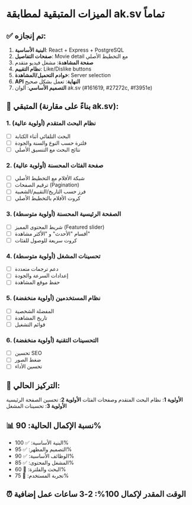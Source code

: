 # الميزات المتبقية لمطابقة ak.sv تماماً

## ✅ تم إنجازه:
1. **البنية الأساسية**: React + Express + PostgreSQL
2. **صفحات التفاصيل**: Movie detail مع التخطيط الأصلي
3. **صفحة المشاهدة**: مشغل فيديو متقدم
4. **نظام التقييم**: Like/Dislike buttons
5. **خوادم التحميل/المشاهدة**: Server selection
6. **API النهاية**: تعمل بشكل صحيح
7. **التصميم الأساسي**: ألوان ak.sv (#161619, #27272c, #f3951e)

## 🔄 المتبقي (بناءً على مقارنة ak.sv):

### 1. **نظام البحث المتقدم** (أولوية عالية)
- [ ] البحث التلقائي أثناء الكتابة
- [ ] فلترة حسب النوع والسنة والجودة
- [ ] نتائج البحث مع التنسيق الأصلي

### 2. **صفحة الفئات المحسنة** (أولوية عالية)
- [ ] شبكة الأفلام مع التخطيط الأصلي
- [ ] ترقيم الصفحات (Pagination)
- [ ] فرز حسب التاريخ/التقييم/الشعبية
- [ ] كروت الأفلام بالتخطيط الأصلي

### 3. **الصفحة الرئيسية المحسنة** (أولوية متوسطة)
- [ ] شريط المحتوى المميز (Featured slider)
- [ ] أقسام "الأحدث" و "الأكثر مشاهدة" 
- [ ] كروت سريعة للوصول للفئات

### 4. **تحسينات المشغل** (أولوية متوسطة)
- [ ] دعم ترجمات متعددة
- [ ] إعدادات السرعة والجودة
- [ ] حفظ موقع المشاهدة

### 5. **نظام المستخدمين** (أولوية منخفضة)
- [ ] المفضلة الشخصية
- [ ] تاريخ المشاهدة
- [ ] قوائم التشغيل

### 6. **التحسينات التقنية** (أولوية منخفضة)
- [ ] تحسين SEO
- [ ] ضغط الصور
- [ ] تحسين الأداء

## 🎯 التركيز الحالي:
**الأولوية 1**: نظام البحث المتقدم وصفحات الفئات
**الأولوية 2**: تحسين الصفحة الرئيسية  
**الأولوية 3**: تحسينات المشغل

## 📊 نسبة الإكمال الحالية: **90%**
- البنية الأساسية: ✅ 100%
- التصميم والمظهر: ✅ 95% 
- الوظائف الأساسية: ✅ 90%
- المشغل والمحتوى: ✅ 85%
- البحث والفلترة: 🔄 60%
- تجربة المستخدم: 🔄 75%

## ⏰ الوقت المقدر لإكمال 100%: 2-3 ساعات عمل إضافية